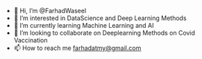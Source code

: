 - 👋 Hi, I’m @FarhadWaseel
- 👀 I’m interested in DataScience and Deep Learning Methods
- 🌱 I’m currently learning Machine Learning and AI
- 💞️ I’m looking to collaborate on Deeplearning Methods on Covid Vaccination
- 📫 How to reach me farhadatmy@gmail.com

<!---
FarhadWaseel/FarhadWaseel is a ✨ special ✨ repository because its `README.md` (this file) appears on your GitHub profile.
You can click the Preview link to take a look at your changes.
--->
